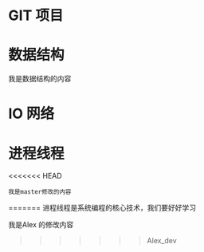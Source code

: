 # GIT 项目
# 数据结构
我是数据结构的内容
# IO 网络
# 进程线程
<<<<<<< HEAD
    
    我是master修改的内容
=======
    进程线程是系统编程的核心技术，我们要好好学习
  
  我是Alex 的修改内容
>>>>>>> Alex_dev
